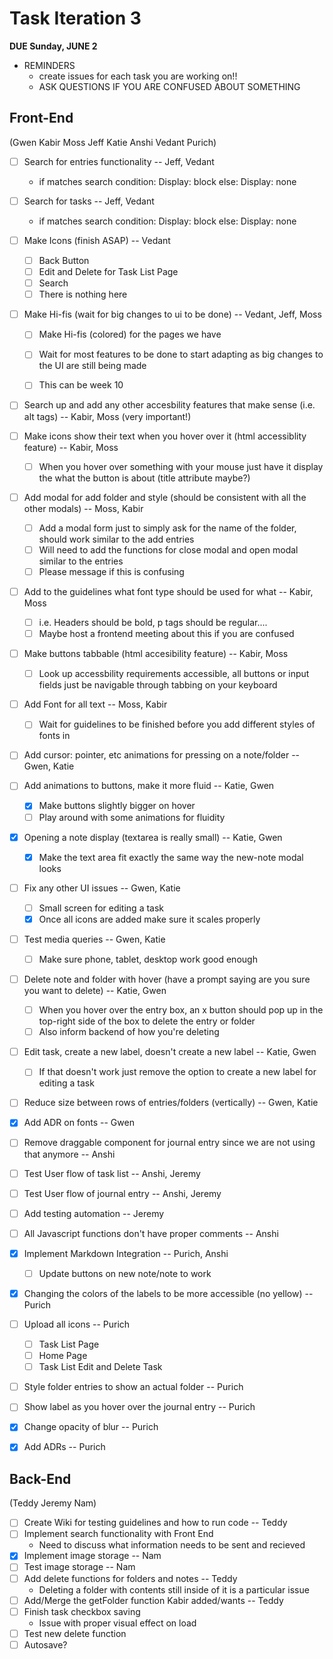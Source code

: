 # Task Iteration 3
**DUE Sunday, JUNE 2**

- REMINDERS
    - create issues for each task you are working on!!
    - ASK QUESTIONS IF YOU ARE CONFUSED ABOUT SOMETHING

## Front-End 

(Gwen Kabir Moss Jeff Katie Anshi Vedant Purich)

- [ ] Search for entries functionality  -- Jeff, Vedant
    -  if matches search condition:
           Display: block
       else:
           Display: none
- [ ] Search for tasks  -- Jeff, Vedant
    - if matches search condition:
           Display: block
       else:
           Display: none
- [ ] Make Icons (finish ASAP) -- Vedant
    - [ ] Back Button
    - [ ] Edit and Delete for Task List Page
    - [ ] Search 
    - [ ] There is nothing here 
- [ ] Make Hi-fis (wait for big changes to ui to be done) -- Vedant, Jeff, Moss
    - [ ] Make Hi-fis (colored) for the pages we have
    - [ ] Wait for most features to be done to start adapting as big changes to the UI are still being made
    - [ ] This can be week 10 


- [ ] Search up and add any other accesbility features that make sense (i.e. alt tags) -- Kabir, Moss (very important!)
- [ ] Make icons show their text when you hover over it (html accessiblity feature) -- Kabir, Moss
    - [ ] When you hover over something with your mouse just have it display the what the button is about (title attribute maybe?)
- [ ] Add modal for add folder and style (should be consistent with all the other modals) -- Moss, Kabir
    - [ ] Add a modal form just to simply ask for the name of the folder, should work similar to the add entries
    - [ ] Will need to add the functions for close modal and open modal similar to the entries
    - [ ] Please message if this is confusing
- [ ] Add to the guidelines what font type should be used for what -- Kabir, Moss
    - [ ] i.e. Headers should be bold, p tags should be regular....
    - [ ] Maybe host a frontend meeting about this if you are confused 
- [ ] Make buttons tabbable (html accesibility feature) -- Kabir, Moss
    - [ ] Look up accessbility requirements accessible, all buttons or input fields just be navigable through tabbing on your keyboard
- [ ] Add Font for all text -- Moss, Kabir
    - [ ] Wait for guidelines to be finished before you add different styles of fonts in


- [ ] Add cursor: pointer, etc animations for pressing on a note/folder -- Gwen, Katie
- [ ] Add animations to buttons, make it more fluid -- Katie, Gwen
    - [x] Make buttons slightly bigger on hover
    - [ ] Play around with some animations for fluidity
- [x] Opening a note display (textarea is really small) -- Katie, Gwen
    - [x] Make the text area fit exactly the same way the new-note modal looks
- [ ] Fix any other UI issues -- Gwen, Katie
    - [ ] Small screen for editing a task
    - [x] Once all icons are added make sure it scales properly
- [ ] Test media queries -- Gwen, Katie
    - [ ] Make sure phone, tablet, desktop work good enough
- [ ] Delete note and folder with hover (have a prompt saying are you sure you want to delete) -- Katie, Gwen
    - [ ] When you hover over the entry box, an x button should pop up in the top-right side of the box to delete the entry or folder
    - [ ] Also inform backend of how you're deleting
- [ ] Edit task, create a new label, doesn't create a new label -- Katie, Gwen
    - [ ] If that doesn't work just remove the option to create a new label for editing a task
- [ ] Reduce size between rows of entries/folders (vertically) -- Gwen, Katie
- [x] Add ADR on fonts -- Gwen


- [ ] Remove draggable component for journal entry since we are not using that anymore -- Anshi
- [ ] Test User flow of task list -- Anshi, Jeremy
- [ ] Test User flow of journal entry -- Anshi, Jeremy
- [ ] Add testing automation -- Jeremy
- [ ] All Javascript functions don't have proper comments -- Anshi
- [x] Implement Markdown Integration -- Purich, Anshi
    - [ ] Update buttons on new note/note to work
- [x] Changing the colors of the labels to be more accessible (no yellow) -- Purich
- [ ] Upload all icons -- Purich
    - [ ] Task List Page
    - [ ] Home Page
    - [ ] Task List Edit and Delete Task
- [ ] Style folder entries to show an actual folder -- Purich
- [ ] Show label as you hover over the journal entry -- Purich
- [x] Change opacity of blur -- Purich
- [x] Add ADRs -- Purich

## Back-End 

(Teddy Jeremy Nam)

- [ ] Create Wiki for testing guidelines and how to run code -- Teddy
- [ ] Implement search functionality with Front End
    - Need to discuss what information needs to be sent and recieved
- [x] Implement image storage -- Nam
- [ ] Test image storage -- Nam
- [ ] Add delete functions for folders and notes -- Teddy
    - Deleting a folder with contents still inside of it is a particular issue
- [ ] Add/Merge the getFolder function Kabir added/wants -- Teddy
- [ ] Finish task checkbox saving
    - Issue with proper visual effect on load
- [ ] Test new delete function
- [ ] Autosave?
